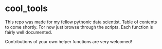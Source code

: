 # cool_tools

This repo was made for my fellow pythonic data scientist. Table of contents to come shortly. For now just browse through the scripts. Each function is fairly well documented.

Contributions of your own helper functions are very welcomed!


